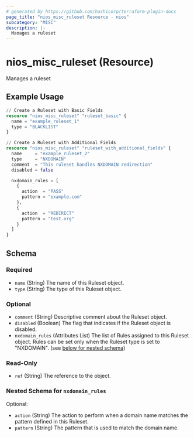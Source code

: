 ```yaml
---
# generated by https://github.com/hashicorp/terraform-plugin-docs
page_title: "nios_misc_ruleset Resource - nios"
subcategory: "MISC"
description: |-
  Manages a ruleset
---
```


# nios_misc_ruleset (Resource)

Manages a ruleset

## Example Usage

```terraform
// Create a Ruleset with Basic Fields
resource "nios_misc_ruleset" "ruleset_basic" {
  name = "example_ruleset_1"
  type = "BLACKLIST"
}

// Create a Ruleset with Additional Fields
resource "nios_misc_ruleset" "ruleset_with_additional_fields" {
  name     = "example_ruleset_2"
  type     = "NXDOMAIN"
  comment  = "This ruleset handles NXDOMAIN redirection"
  disabled = false

  nxdomain_rules = [
    {
      action  = "PASS"
      pattern = "example.com"
    },
    {
      action  = "REDIRECT"
      pattern = "test.org"
    }
  ]
}
```

<!-- schema generated by tfplugindocs -->
## Schema

### Required

- `name` (String) The name of this Ruleset object.
- `type` (String) The type of this Ruleset object.

### Optional

- `comment` (String) Descriptive comment about the Ruleset object.
- `disabled` (Boolean) The flag that indicates if the Ruleset object is disabled.
- `nxdomain_rules` (Attributes List) The list of Rules assigned to this Ruleset object. Rules can be set only when the Ruleset type is set to "NXDOMAIN". (see [below for nested schema](#nestedatt--nxdomain_rules))

### Read-Only

- `ref` (String) The reference to the object.

<a id="nestedatt--nxdomain_rules"></a>
### Nested Schema for `nxdomain_rules`

Optional:

- `action` (String) The action to perform when a domain name matches the pattern defined in this Ruleset.
- `pattern` (String) The pattern that is used to match the domain name.

